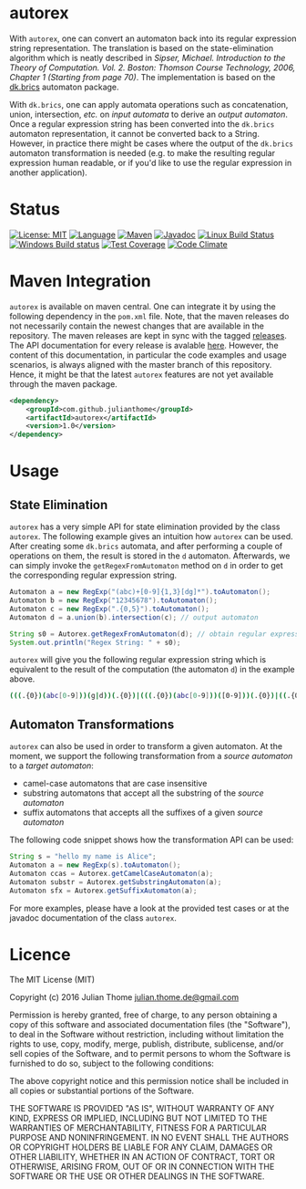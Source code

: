 # autorex

With `autorex`, one can convert an automaton back into its regular expression
string representation. The translation is based on the state-elimination
algorithm which is neatly described in *Sipser, Michael.  Introduction to the
Theory of Computation.  Vol. 2.  Boston: Thomson Course Technology, 2006,
Chapter 1 (Starting from page 70)*.  The implementation is based on the
[dk.brics](http://www.brics.dk/automaton/) automaton package.

With `dk.brics`, one can apply automata operations such as concatenation,
union, intersection, *etc.* on *input automata* to derive an *output
automaton*. Once a regular expression string has been converted into the
`dk.brics` automaton representation, it cannot be converted back to a String.
However, in practice there might be cases where the output of the `dk.brics`
automaton transformation is needed (e.g. to make the resulting regular
expression human readable, or if you'd like to use the regular expression in
another application). 

# Status

[![License: MIT](https://img.shields.io/badge/License-MIT-yellow.svg)][licence]
[![Language](http://img.shields.io/badge/language-java-brightgreen.svg)][language]
[![Maven](https://maven-badges.herokuapp.com/maven-central/com.github.julianthome/autorex/badge.svg)][maven]
[![Javadoc](https://javadoc-emblem.rhcloud.com/doc/com.github.julianthome/autorex/badge.svg)][javadoc]
[![Linux Build Status](https://img.shields.io/travis/julianthome/autorex/master.svg?label=Linux%20build)][travis]
[![Windows Build status](https://img.shields.io/appveyor/ci/julianthome/autorex/master.svg?label=Windows%20build)][appveyor]
[![Test Coverage](https://codecov.io/gh/julianthome/autorex/branch/master/graph/badge.svg)][coverage]
[![Code Climate](https://codeclimate.com/github/julianthome/autorex/badges/gpa.svg)][codeclimate]

[licence]: https://opensource.org/licenses/mit
[language]: https://www.java.com
[maven]: https://maven-badges.herokuapp.com/maven-central/com.github.julianthome/autorex
[javadoc]: http://www.javadoc.io/doc/com.github.julianthome/autorex
[travis]: https://travis-ci.org/julianthome/autorex
[appveyor]: https://ci.appveyor.com/project/julianthome/autorex
[codeclimate]: https://codeclimate.com/github/julianthome/autorex
[coverage]: https://codecov.io/gh/julianthome/autorex

# Maven Integration

`autorex` is available on maven central. One can integrate it by using
the following dependency in the `pom.xml` file. Note, that the maven releases
do not necessarily contain the newest changes that are available in the
repository. The maven releases are kept in sync with the tagged
[releases](https://github.com/julianthome/autorex/releases). The API
documentation for every release is avalable
[here](http://www.javadoc.io/doc/com.github.julianthome/autorex). However,
the content of this documentation, in particular the code examples and usage
scenarios, is always aligned with the master branch of this repository. Hence,
it might be that the latest `autorex` features are not yet available through
the maven package.

```xml
<dependency>
    <groupId>com.github.julianthome</groupId>
    <artifactId>autorex</artifactId>
    <version>1.0</version>
</dependency>
```

# Usage

## State Elimination

`autorex` has a very simple API for state elimination
provided by the class `autorex`. The following example gives an intuition how
`autorex` can be used. After creating some `dk.brics` automata, and after 
performing a couple of operations on them, the result is stored in the `d` 
automaton. Afterwards, we can simply invoke the `getRegexFromAutomaton` method
on `d` in order to get the corresponding regular expression string.

```java
Automaton a = new RegExp("(abc)+[0-9]{1,3}[dg]*").toAutomaton();
Automaton b = new RegExp("12345678").toAutomaton();
Automaton c = new RegExp(".{0,5}").toAutomaton();
Automaton d = a.union(b).intersection(c); // output automaton

String s0 = Autorex.getRegexFromAutomaton(d); // obtain regular expression String
System.out.println("Regex String: " + s0);
```

`autorex` will give you the following regular expression string which is
equivalent to the result of the computation (the automaton `d`) in the example
above.  

```bash
(((.{0})(abc[0-9]))(g|d))(.{0})|(((.{0})(abc[0-9]))([0-9]))(.{0})|((.{0})(abc[0-9]))(.{0})
```

## Automaton Transformations

`autorex` can also be used in order to transform a given automaton. At
the moment, we support the following transformation from a *source automaton* to
a *target automaton*:

- camel-case automatons that are case insensitive
- substring automatons that accept all the substring of the *source automaton*
- suffix automatons that accepts all the suffixes of a given *source automaton*

The following code snippet shows how the transformation API can be used:

```java
String s = "hello my name is Alice";
Automaton a = new RegExp(s).toAutomaton();
Automaton ccas = Autorex.getCamelCaseAutomaton(a);
Automaton substr = Autorex.getSubstringAutomaton(a);
Automaton sfx = Autorex.getSuffixAutomaton(a);
```

For more examples, please have a look at the provided test cases or at the javadoc
documentation of the class `autorex`.

# Licence

The MIT License (MIT)

Copyright (c) 2016 Julian Thome <julian.thome.de@gmail.com>

Permission is hereby granted, free of charge, to any person obtaining a copy of
this software and associated documentation files (the "Software"), to deal in
the Software without restriction, including without limitation the rights to
use, copy, modify, merge, publish, distribute, sublicense, and/or sell copies
of the Software, and to permit persons to whom the Software is furnished to do
so, subject to the following conditions:

The above copyright notice and this permission notice shall be included in all
copies or substantial portions of the Software.

THE SOFTWARE IS PROVIDED "AS IS", WITHOUT WARRANTY OF ANY KIND, EXPRESS OR
IMPLIED, INCLUDING BUT NOT LIMITED TO THE WARRANTIES OF MERCHANTABILITY,
FITNESS FOR A PARTICULAR PURPOSE AND NONINFRINGEMENT. IN NO EVENT SHALL THE
AUTHORS OR COPYRIGHT HOLDERS BE LIABLE FOR ANY CLAIM, DAMAGES OR OTHER
LIABILITY, WHETHER IN AN ACTION OF CONTRACT, TORT OR OTHERWISE, ARISING FROM,
OUT OF OR IN CONNECTION WITH THE SOFTWARE OR THE USE OR OTHER DEALINGS IN THE
SOFTWARE.
